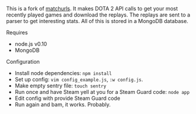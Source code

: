 This is a fork of [matchurls](https://rjackson.me/tools/matchurls). It makes DOTA 2 API calls
to get your most recently played games and download the replays. The replays are sent to a parser
to get interesting stats. All of this is stored in a MongoDB database.

Requires

* node.js v0.10
* MongoDB


Configuration

* Install node dependencies: `npm install`
* Set up config: `vim config_example.js`, `:w config.js`.
* Make empty sentry file: `touch sentry`
* Run once and have Steam yell at you for a Steam Guard code: `node app`
* Edit config with provide Steam Guard code
* Run again and bam, it works. Probably.
